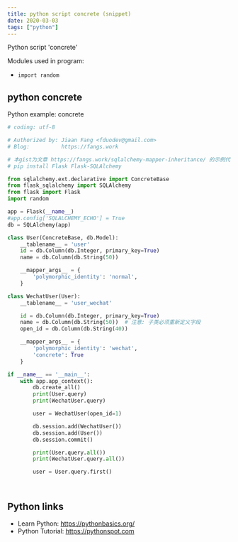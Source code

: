 ```yaml
---
title: python script concrete (snippet)
date: 2020-03-03
tags: ["python"]
---
```

Python script 'concrete'


Modules used in program: 
* `import random`

## python concrete

Python example: concrete

```python
# coding: utf-8

# Authorized by: Jiaan Fang <fduodev@gmail.com>
# Blog:          https://fangs.work

# 本gist为文章 https://fangs.work/sqlalchemy-mapper-inheritance/ 的示例代码
# pip install Flask Flask-SQLAlchemy

from sqlalchemy.ext.declarative import ConcreteBase
from flask_sqlalchemy import SQLAlchemy
from flask import Flask
import random

app = Flask(__name__)
#app.config['SQLALCHEMY_ECHO'] = True
db = SQLAlchemy(app)

class User(ConcreteBase, db.Model):
    __tablename__ = 'user'
    id = db.Column(db.Integer, primary_key=True)
    name = db.Column(db.String(50))

    __mapper_args__ = {
        'polymorphic_identity': 'normal',
    }

class WechatUser(User):
    __tablename__ = 'user_wechat'

    id = db.Column(db.Integer, primary_key=True)
    name = db.Column(db.String(50))  # 注意: 子类必须重新定义字段
    open_id = db.Column(db.String(40))

    __mapper_args__ = {
        'polymorphic_identity': 'wechat',
        'concrete': True
    }

if __name__ == '__main__':
    with app.app_context():
        db.create_all()
        print(User.query)
        print(WechatUser.query)

        user = WechatUser(open_id=1)

        db.session.add(WechatUser())
        db.session.add(User())
        db.session.commit()

        print(User.query.all())
        print(WechatUser.query.all())

        user = User.query.first()




```

## Python links

- Learn Python: https://pythonbasics.org/
- Python Tutorial: https://pythonspot.com
